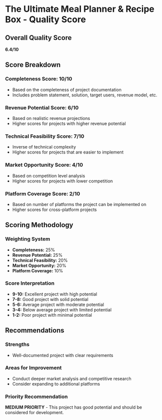 # The Ultimate Meal Planner & Recipe Box - Quality Score

## Overall Quality Score
**6.4/10**

## Score Breakdown

### Completeness Score: 10/10
- Based on the completeness of project documentation
- Includes problem statement, solution, target users, revenue model, etc.

### Revenue Potential Score: 6/10
- Based on realistic revenue projections
- Higher scores for projects with higher revenue potential

### Technical Feasibility Score: 7/10
- Inverse of technical complexity
- Higher scores for projects that are easier to implement

### Market Opportunity Score: 4/10
- Based on competition level analysis
- Higher scores for projects with lower competition

### Platform Coverage Score: 2/10
- Based on number of platforms the project can be implemented on
- Higher scores for cross-platform projects

## Scoring Methodology

### Weighting System
- **Completeness:** 25%
- **Revenue Potential:** 25%
- **Technical Feasibility:** 20%
- **Market Opportunity:** 20%
- **Platform Coverage:** 10%

### Score Interpretation
- **9-10:** Excellent project with high potential
- **7-8:** Good project with solid potential
- **5-6:** Average project with moderate potential
- **3-4:** Below average project with limited potential
- **1-2:** Poor project with minimal potential

## Recommendations

### Strengths
- Well-documented project with clear requirements

### Areas for Improvement
- Conduct deeper market analysis and competitive research
- Consider expanding to additional platforms

### Priority Recommendation
**MEDIUM PRIORITY** - This project has good potential and should be considered for development.
